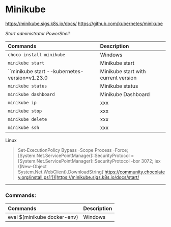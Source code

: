 # **Minikube**

https://minikube.sigs.k8s.io/docs/
https://github.com/kubernetes/minikube

*Start administrator PowerShell*

|**Commands**                                    | **Description**                     |
|:--                                             | :--                                 |
|``choco install minikube``                      | Windows                             |
|``minikube start``                              | Minikube start                      |
|``minikube start --kubernetes-version=v1.23.0   | Minikube start with current version |
|``minikube status``                             | Minikube status                     |
|``minikube dashboard``                          | Minikube Dashboard                  |
|``minikube ip``                                 | xxx                  |
|``minikube stop``                               | xxx                  |
|``minikube delete``                             | xxx                  |
|``minikube ssh``                                | xxx                  |

Linux
> Set-ExecutionPolicy Bypass -Scope Process -Force; [System.Net.ServicePointManager]::SecurityProtocol = [System.Net.ServicePointManager]::SecurityProtocol -bor 3072; iex ((New-Object System.Net.WebClient).DownloadString('https://community.chocolatey.org/install.ps1'))|https://minikube.sigs.k8s.io/docs/start/

---

### **Commands:**

|Commands|Description|
|:--|:--|
|eval $(minikube docker-env)         |Windows|